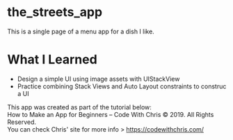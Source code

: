 # the_streets_app
This is a single page of a menu app for a dish I like.

# What I Learned
- Design a simple UI using image assets with UIStackView
- Practice combining Stack Views and Auto Layout constraints to construc a UI

This app was created as part of the tutorial below:<br/> 
How to Make an App for Beginners – Code With Chris © 2019. All Rights Reserved.<br/>
You can check Chris' site for more info > https://codewithchris.com/
